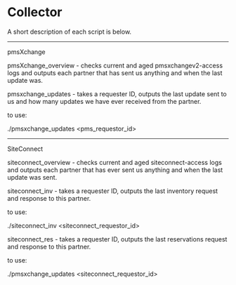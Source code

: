 Collector
==================================

A short description of each script is below.

----------------------------------

pmsXchange

pmsXchange_overview - checks current and aged pmsxchangev2-access logs and outputs each partner that has sent us anything and when the last update was.

pmsxchange_updates - takes a requester ID, outputs the last update sent to us and how many updates we have ever received from the partner.

to use:

./pmsxchange_updates <pms_requestor_id>

----------------------------------

SiteConnect

siteconnect_overview - checks current and aged siteconnect-access logs and outputs each partner that has ever sent us anything and when the last update was sent.

siteconnect_inv - takes a requester ID, outputs the last inventory request and response to this partner.

to use:

./siteconnect_inv <siteconnect_requestor_id>

siteconnect_res - takes a requester ID, outputs the last reservations request and response to this partner.

to use:

./pmsxchange_updates <siteconnect_requestor_id>
